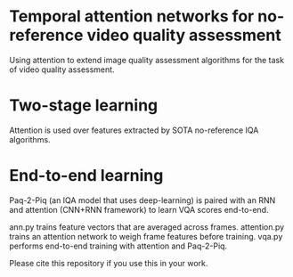 # Temporal attention networks for no-reference  video quality assessment
Using attention to extend image quality assessment algorithms for the task of video quality assessment.

# Two-stage learning

Attention is used over features extracted by SOTA no-reference IQA algorithms.

# End-to-end learning

Paq-2-Piq (an IQA model that uses deep-learning) is paired with an RNN and attention (CNN+RNN framework) to learn VQA scores end-to-end.


ann.py trains feature vectors that are averaged across frames.
attention.py trains an attention network to weigh frame features before training.
vqa.py performs end-to-end training with attention and Paq-2-Piq.


Please cite this repository if you use this in your work.
